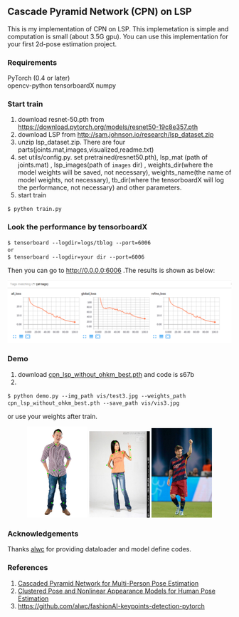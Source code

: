 ## Cascade Pyramid Network (CPN) on LSP
This is my implementation of CPN on LSP. This implemetation is simple and computation is small (about 3.5G gpu). You can use this implementation for your first 2d-pose estimation project.

### Requirements
PyTorch (0.4 or later)  
opencv-python
tensorboardX
numpy

### Start train
1. download resnet-50.pth from https://download.pytorch.org/models/resnet50-19c8e357.pth
2. download LSP from http://sam.johnson.io/research/lsp_dataset.zip
3. unzip lsp_dataset.zip. There are four parts(joints.mat,images,visualized,readme.txt)
4. set utils/config.py. set pretrained(resnet50.pth), lsp_mat (path of joints.mat) , lsp_images(path of `images` dir) , weights_dir(where the model weights will be saved, not necessary), weights_name(the name of model weights, not necessary), tb_dir(where the tensorboardX will log the performance, not necessary) and other parameters.
5. start train
```
$ python train.py
```
### Look the performance by tensorboardX
```
$ tensorboard --logdir=logs/tblog --port=6006
or
$ tensorboard --logdir=your dir --port=6006
```
Then you can go to http://0.0.0.0:6006 .The results is shown as below:
<div align="center">
  <img src="vis/logs.png" 
  alt="tb">
</div>

### Demo
1. download [cpn_lsp_without_ohkm_best.pth](https://pan.baidu.com/s/1sOY7OH03xdz_UHBstNYyWg) and code is s67b
2.
```
$ python demo.py --img_path vis/test3.jpg --weights_path cpn_lsp_without_ohkm_best.pth --save_path vis/vis3.jpg
```
or use your weights after train.
<div align="center">
    <img src="vis/vis1.jpg" alt="vis1" width=27%>
    <img src="vis/vis2.jpg" alt="vis2" width=27%>
    <img src="vis/vis3.jpg" alt="vis3" width=27%>
</div>

### Acknowledgements  
Thanks [alwc](https://github.com/alwc/fashionAI-keypoints-detection-pytorch) for providing dataloader and model define codes.

### References  
1. [Cascaded Pyramid Network for Multi-Person Pose Estimation](https://arxiv.org/abs/1711.07319)
2. [Clustered Pose and Nonlinear Appearance Models for Human Pose Estimation](http://sam.johnson.io/research/publications/johnson10bmvc.pdf)
3. https://github.com/alwc/fashionAI-keypoints-detection-pytorch